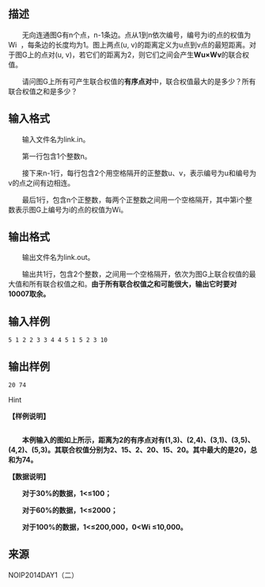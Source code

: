 ## 描述

<p class="MsoNormal" style="text-indent:21.0pt;"> 无向连通图<span>G</span>有<span>n</span>个点，<span>n-1</span>条边。点从<span>1</span>到<span>n</span>依次编号，编号为<span>i</span>的点的权值为<span>Wi  </span>，每条边的长度均为<span>1</span>。图上两点<span>(u, v)</span>的距离定义为<span>u</span>点到<span>v</span>点的最短距离。对于图<span>G</span>上的点对<span>(u, v)</span>，若它们的距离为<span>2</span>，则它们之间会产生<b>W</b><b>u</b><b>×</b><b>W</b><b>v</b>的联合权值。<span></span> </p> <p class="MsoNormal" style="text-indent:21.0pt;"> 请问图<span>G</span>上所有可产生联合权值的<b>有序点对</b>中，联合权值最大的是多少？所有联合权值之和是多少？<span></span> </p>

## 输入格式

<p class="MsoNormal" style="text-indent:21.0pt;"> 输入文件名为<span>link.in</span>。<span></span> </p> <p class="MsoNormal" style="text-indent:21.0pt;"> 第一行包含<span>1</span>个整数<span>n</span>。<span></span> </p> <p class="MsoNormal" style="text-indent:21.0pt;"> 接下来<span>n-1</span>行，每行包含<span>2</span>个用空格隔开的正整数<span>u</span>、<span>v</span>，表示编号为<span>u</span>和编号为<span>v</span>的点之间有边相连。<span></span> </p> <p class="MsoNormal" style="text-indent:21.0pt;"> 最后<span>1</span>行，包含<span>n</span>个正整数，每两个正整数之间用一个空格隔开，其中第<span>i</span>个整数表示图<span>G</span>上编号为<span>i</span>的点的权值为<span>Wi</span>。<span></span> </p>

## 输出格式

<p class="MsoNormal" style="text-indent:21.0pt;"> 输出文件名为<span>link.out</span>。<span></span> </p> <p class="MsoNormal" style="text-indent:21.0pt;"> 输出共<span>1</span>行，包含<span>2</span>个整数，之间用一个空格隔开，依次为图<span>G</span>上联合权值的最大值和所有联合权值之和。<b>由于所有联合权值之和可能很大，输出它时要对<span>10007</span>取余。</b> <span></span> </p>

## 输入样例

```plaintext
5 1 2 2 3 3 4 4 5 1 5 2 3 10 
```

## 输出样例

```plaintext
20 74
```

Hint

<p class="MsoNormal"> <b>【样例说明】<span></span></b> </p> <p class="MsoNormal"> <b><img src="/JudgeOnline/upload/image/20170728/20170728223309_91465.png" alt="" /><br /> </b> </p> <p class="MsoNormal"> <b> <p class="MsoNormal" style="text-indent:21.0pt;"> 本例输入的图如上所示，距离为<span>2</span>的有序点对有<span>(1,3)</span>、<span>(2,4)</span>、<span>(3,1)</span>、<span>(3,5)</span>、<span>(4,2)</span>、<span>(5,3)</span>。其联合权值分别为<span>2</span>、<span>15</span>、<span>2</span>、<span>20</span>、<span>15</span>、<span>20</span>。其中最大的是<span>20</span>，总和为<span>74</span>。<span></span> </p> <p class="MsoNormal"> <b>【数据说明】<span></span></b> </p> <p class="MsoNormal" style="text-indent:21.0pt;"> 对于<span>30%</span>的数据，<span>1<</span>≤100；<span></span> </p> <p class="MsoNormal" style="text-indent:21.0pt;"> 对于<span>60%</span>的数据，<span>1<</span>≤2000；<span></span> </p> <p class="MsoNormal" style="text-indent:21.0pt;"> 对于<span>100%</span>的数据，<span>1<</span>≤200,000，<span>0<</span>Wi ≤<span>10,000</span>。<b></b> </p> </b> </p>

## 来源

NOIP2014DAY1（二）

